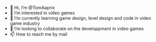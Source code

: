 - 👋 Hi, I’m @TomAaprix
- 👀 I’m interested in video games
- 🌱 I’m currently learning game design, level design and code in video game industry 
- 💞️ I’m looking to collaborate on the developpment in video games 
- 📫 How to reach me by mail 

<!---
TomAaprix/TomAaprix is a ✨ special ✨ repository because its `README.md` (this file) appears on your GitHub profile.
You can click the Preview link to take a look at your changes.
--->
